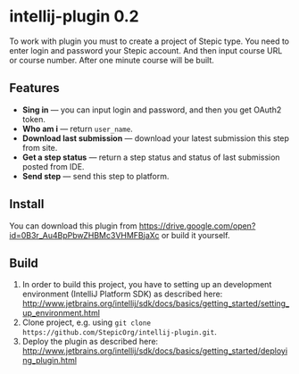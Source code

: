 # intellij-plugin 0.2

To work with plugin you must to create a project of Stepic type.
You need to enter login and password your Stepic account.
And then input course URL or course number.
After one minute course will be built.

## Features
* **Sing in** — you can input login and password, and then you get OAuth2 token.
* **Who am i** — return `user_name`.
* **Download last submission** — download your latest submission this step from site.
* **Get a step status** — return a step status and status of last submission posted from IDE.
* **Send step** — send this step to platform.


## Install
You can download this plugin from https://drive.google.com/open?id=0B3r_Au4BpPbwZHBMc3VHMFBjaXc or build it yourself.

## Build
1. In order to build this project, you have to setting up an development environment (IntelliJ Platform SDK) as described here: http://www.jetbrains.org/intellij/sdk/docs/basics/getting_started/setting_up_environment.html
2. Clone project, e.g. using `git clone https://github.com/StepicOrg/intellij-plugin.git`. 
3. Deploy the plugin as described here: http://www.jetbrains.org/intellij/sdk/docs/basics/getting_started/deploying_plugin.html
